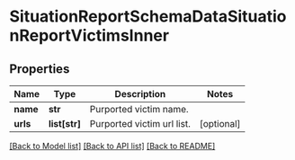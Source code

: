 # SituationReportSchemaDataSituationReportVictimsInner


## Properties
Name | Type | Description | Notes
------------ | ------------- | ------------- | -------------
**name** | **str** | Purported victim name. | 
**urls** | **list[str]** | Purported victim url list. | [optional] 

[[Back to Model list]](../README.md#documentation-for-models) [[Back to API list]](../README.md#documentation-for-api-endpoints) [[Back to README]](../README.md)


